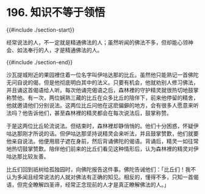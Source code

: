 # 196. 知识不等于领悟
{{#include ./section-start}}

经常说法的人，不一定就是精通佛法的人；虽然听闻的佛法不多，但却能心领神会、如法奉行的人，才是精通佛法的人。

{{#include ./section-end}}

沙瓦提城附近的果园裡住着一位名字叫伊咕达那的比丘。虽然他只能熟记一首佛陀无问自说的偈，但是他彻底明白其中的法义。只要有机会，他就劝别人修习佛法，并且诵这首偈语给人听。每次他诵完偈语之后，森林裡的守护精灵就很热切地鼓掌称赞他。有一次，两位娴熟三藏的比丘在众多比丘的陪伴下，前来他停留的精舍，他就邀请他们分别说法。这两位比丘问他在这麽偏僻的地方，会有很多人愿意来听法吗？他告诉他们，甚至森林裡的精灵都会在每次说法后，鼓掌称赞。

于是这两位比丘轮流说法。但结束时，森林裡却静悄悄的。他们十分困惑，怀疑伊咕达那刚才所说的话。但伊咕达那坚持说精灵会来听法，并且鼓掌赞歎，他们就要他亲自说法。他便用扇子遮在身前，然后背诵佛陀的偈语。背诵后，精灵一如往常地热切鼓掌赞歎。陪伴他们前来的比丘们看见这种情形后，认为森林裡的精灵对伊咕达那比较友善。

比丘们回到祇树给孤独园时，向佛陀报告这件事。佛陀告诫他们：「比丘们！我不认为多闻且经常说法的人就对佛法有正确的知见。相反的，懂得不多，只知一首偈语，但完全瞭解四圣谛，经常正念现前的人才是真正瞭解佛法的人。」

